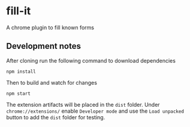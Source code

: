 # fill-it

A chrome plugin to fill known forms

## Development notes

After cloning run the following command to download dependencies

```
npm install
```

Then to build and watch for changes

```
npm start
```

The extension artifacts will be placed in the `dist` folder. Under `chrome://extensions/` enable `Developer mode` and use the `Load unpacked` button to add the `dist` folder for testing.
